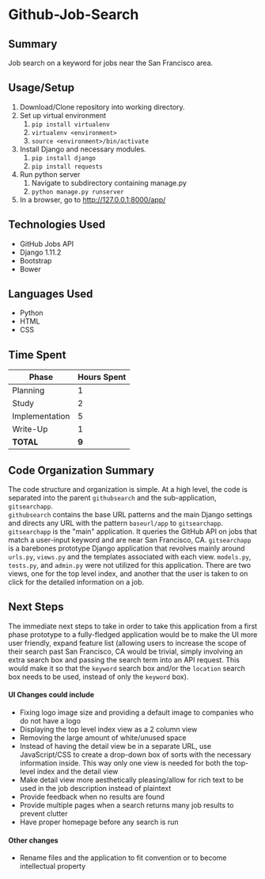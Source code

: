 # Github-Job-Search

## Summary
Job search on a keyword for jobs near the San Francisco area.

## Usage/Setup
1. Download/Clone repository into working directory.
2. Set up virtual environment
    1. `pip install virtualenv`
    2. `virtualenv <environment>`
    3. `source <environment>/bin/activate`
3. Install Django and necessary modules.
    1. `pip install django`
    2. `pip install requests`
4. Run python server
    1. Navigate to subdirectory containing manage.py
    2. `python manage.py runserver`
5. In a browser, go to <http://127.0.0.1:8000/app/>

## Technologies Used
* GitHub Jobs API
* Django 1.11.2
* Bootstrap
* Bower

## Languages Used
* Python
* HTML
* CSS

## Time Spent
|Phase         |Hours Spent|
|--------------|:----------|
|Planning      |1          |
|Study         |2          |
|Implementation|5          |
|Write-Up      |1          |
|**TOTAL**     |**9**      |

## Code Organization Summary
The code structure and organization is simple. At a high level, the code is separated into the parent `githubsearch` and the sub-application, `gitsearchapp`.
<br>
`githubsearch` contains the base URL patterns and the main Django settings and directs any URL with the pattern `baseurl/app` to `gitsearchapp`.
<br>
`gitsearchapp` is the "main" application. It queries the GitHub API on jobs that match a user-input keyword and are near San Francisco, CA. `gitsearchapp` is a barebones prototype Django application that revolves mainly around `urls.py`, `views.py` and the templates associated with each view. `models.py`, `tests.py`, and `admin.py` were not utilized for this application. There are two views, one for the top level index, and another that the user is taken to on click for the detailed information on a job.

## Next Steps
The immediate next steps to take in order to take this application from a first phase prototype to a fully-fledged application would be to make the UI more user friendly, expand feature list (allowing users to increase the scope of their search past San Francisco, CA would be trivial, simply involving an extra search box and passing the search term into an API request. This would make it so that the `keyword` search box and/or the `location` search box needs to be used, instead of only the `keyword` box).
<br>
#### UI Changes could include <br>
* Fixing logo image size and providing a default image to companies who do not have a logo
* Displaying the top level index view as a 2 column view
* Removing the large amount of white/unused space
* Instead of having the detail view be in a separate URL, use JavaScript/CSS to create a drop-down box of sorts with the necessary information inside. This way only one view is needed for both the top-level index and the detail view
* Make detail view more aesthetically pleasing/allow for rich text to be used in the job description instead of plaintext
* Provide feedback when no results are found
* Provide multiple pages when a search returns many job results to prevent clutter
* Have proper homepage before any search is run

#### Other changes <br>
* Rename files and the application to fit convention or to become intellectual property

